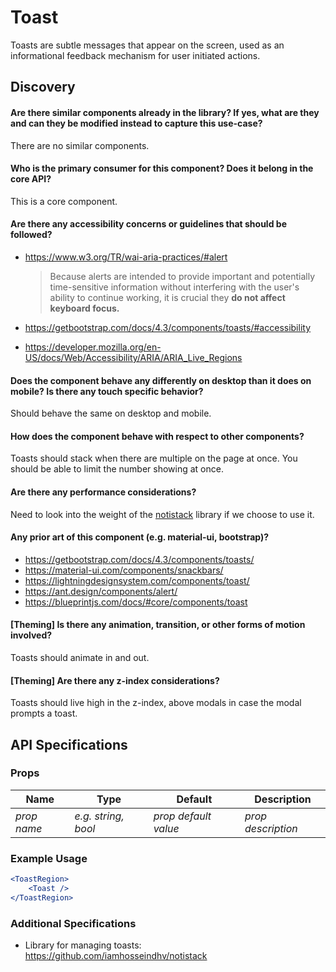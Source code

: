 Toast
=====

Toasts are subtle messages that appear on the screen, used as an informational feedback mechanism for user initiated actions.

Discovery
---------

#### Are there similar components already in the library? If yes, what are they and can they be modified instead to capture this use-case?

There are no similar components.

#### Who is the primary consumer for this component? Does it belong in the core API?

This is a core component.

#### Are there any accessibility concerns or guidelines that should be followed?

* https://www.w3.org/TR/wai-aria-practices/#alert

    > Because alerts are intended to provide important and potentially time-sensitive information without interfering with the user's ability to continue working, it is crucial they **do not affect keyboard focus.**

* https://getbootstrap.com/docs/4.3/components/toasts/#accessibility
* https://developer.mozilla.org/en-US/docs/Web/Accessibility/ARIA/ARIA_Live_Regions

#### Does the component behave any differently on desktop than it does on mobile? Is there any touch specific behavior?

Should behave the same on desktop and mobile.

#### How does the component behave with respect to other components?

Toasts should stack when there are multiple on the page at once. You should be able to limit the number showing at once.

#### Are there any performance considerations?

Need to look into the weight of the [notistack](https://github.com/iamhosseindhv/notistack) library if we choose to use it.

#### Any prior art of this component (e.g. material-ui, bootstrap)?

* https://getbootstrap.com/docs/4.3/components/toasts/
* https://material-ui.com/components/snackbars/
* https://lightningdesignsystem.com/components/toast/
* https://ant.design/components/alert/
* https://blueprintjs.com/docs/#core/components/toast

#### [Theming] Is there any animation, transition, or other forms of motion involved?

Toasts should animate in and out.

#### [Theming] Are there any z-index considerations?

Toasts should live high in the z-index, above modals in case the modal prompts a toast.

API Specifications
------------------

### Props

| Name | Type | Default | Description |
| ---- | ---- | ------- | ----------- |
| *prop name* | *e.g. string, bool* | *prop default value* | *prop description* |

### Example Usage

```jsx
<ToastRegion>
    <Toast />
</ToastRegion>
```

### Additional Specifications

* Library for managing toasts: https://github.com/iamhosseindhv/notistack
